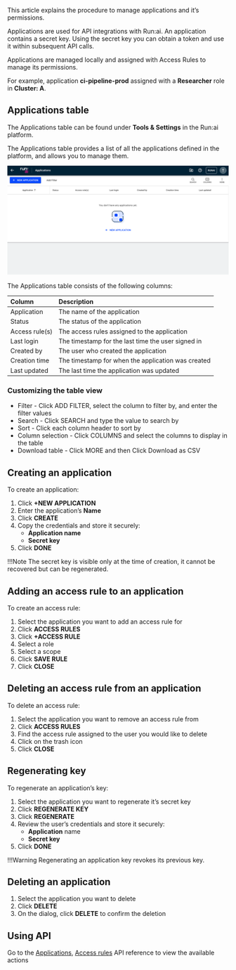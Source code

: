 This article explains the procedure to manage applications and it’s permissions.

Applications are used for API integrations with Run:ai. An application contains a secret key. Using the secret key you can obtain a token and use it within subsequent API calls.

Applications are managed locally and assigned with Access Rules to manage its permissions.

For example, application **ci-pipeline-prod** assigned with a **Researcher** role in **Cluster: A**.

## Applications table

The Applications table can be found under **Tools & Settings** in the Run:ai platform.

The Applications table provides a list of all the applications defined in the platform, and allows you to manage them.

![](img/appstable.png)


The Applications table consists of the following columns:

| Column | Description |
| :---- | :---- |
| Application | The name of the application |
| Status | The status of the application |
| Access rule(s) | The access rules assigned to the application |
| Last login | The timestamp for the last time the user signed in |
| Created by | The user who created the application |
| Creation time | The timestamp for when the application was created |
| Last updated | The last time the application was updated |

### Customizing the table view

* Filter \- Click ADD FILTER, select the column to filter by, and enter the filter values  
* Search \- Click SEARCH and type the value to search by  
* Sort \- Click each column header to sort by  
* Column selection \- Click COLUMNS and select the columns to display in the table  
* Download table \- Click MORE and then Click Download as CSV

## Creating an application

To create an application:

1. Click **\+NEW APPLICATION**  
1. Enter the application’s **Name**  
1. Click **CREATE**  
1. Copy the credentials and store it securely:  
    * **Application name**  
    * **Secret key**  
1. Click **DONE**

!!!Note
    The secret key is visible only at the time of creation, it cannot be recovered but can be regenerated.

## Adding an access rule to an application

To create an access rule:

1. Select the application you want to add an access rule for  
1. Click **ACCESS RULES**  
1. Click **\+ACCESS RULE**  
1. Select a role  
1. Select a scope  
1. Click **SAVE RULE**  
1. Click **CLOSE**

## Deleting an access rule from an application

To delete an access rule:

1. Select the application you want to remove an access rule from  
1. Click **ACCESS RULES**  
1. Find the access rule assigned to the user you would like to delete  
1. Click on the trash icon  
1. Click **CLOSE**

## Regenerating key

To regenerate an application’s key:

1. Select the application you want to regenerate it’s secret key  
1. Click **REGENERATE KEY**  
1. Click **REGENERATE**  
1. Review the user’s credentials and store it securely:  
    * **Application** name  
    * **Secret key**  
1. Click **DONE**

!!!Warning
    Regenerating an application key revokes its previous key.

## Deleting an application

1. Select the application you want to delete  
1. Click **DELETE**  
1. On the dialog, click **DELETE** to confirm the deletion

## Using API

Go to the [Applications](https://app.run.ai/api/docs#tag/Applications), [Access rules](https://app.run.ai/api/docs#tag/Access-rules) API reference to view the available actions

